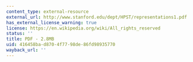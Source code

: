 ```yaml
---
content_type: external-resource
external_url: http://www.stanford.edu/dept/HPST/representations1.pdf
has_external_license_warning: true
license: https://en.wikipedia.org/wiki/All_rights_reserved
status: ''
title: PDF - 2.8MB
uid: 416458ba-d870-4f77-98de-86fd98935770
wayback_url: ''
---
```

